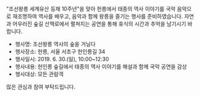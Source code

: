 "조선왕릉 세계유산 등재 10주년"을 맞아 헌릉에서 태종의 역사 이야기를 국악 음악으로 재조명하여 역사를 배우고, 음악과 함께 왕릉을 즐기는 행사를 준비하였습니다. 자연과 어우러진 숲길 산책로에서 펼쳐지는 공연을 통해 휴식의 시간과 추억을 남기시기 바랍니다.

- 행사명: 조선왕릉 역사의 숲을 거닐다
- 행사장소: 헌릉, 서울 서초구 헌인릉길 34
- 행사일시: 2019. 6. 30.(일), 10:00~12:30
- 행사내용: 헌인릉 숲길에서 태종의 역사 이야기를 해설과 함께 국악 공연을 감상
- 행사대상: 모든 관람객

많은 관심과 참여 부탁드립니다.